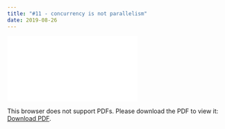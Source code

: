 ```yaml
---
title: "#11 - concurrency is not parallelism"
date: 2019-08-26
---
```


<object data="/episode11.pdf" type="application/pdf" width="700px" height="700px">
    <embed src="/episode11.pdf">
        <p>This browser does not support PDFs. Please download the PDF to view it: <a href="/episode11.pdf">Download PDF</a>.</p>
    </embed>
</object>
